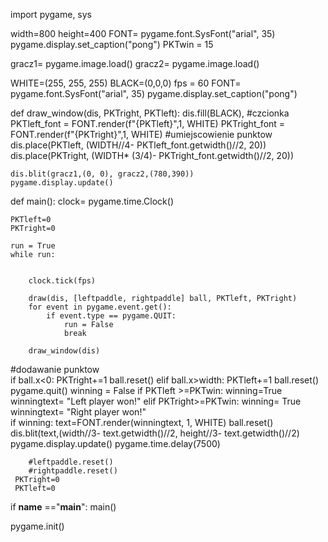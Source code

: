 import pygame, sys

width=800
height=400
FONT= pygame.font.SysFont("arial", 35)
pygame.display.set_caption("pong")
PKTwin = 15


gracz1= pygame.image.load()
gracz2= pygame.image.load()

WHITE=(255, 255, 255)
BLACK=(0,0,0)
fps = 60
FONT= pygame.font.SysFont("arial", 35)
pygame.display.set_caption("pong")

def draw_window(dis, PKTright, PKTleft):
    dis.fill(BLACK),
#czcionka
    PKTleft_font = FONT.render(f"{PKTleft}",1, WHITE)
    PKTright_font = FONT.render(f"{PKTright}",1, WHITE)
#umiejscowienie punktow
    dis.place(PKTleft, (WIDTH//4- PKTleft_font.getwidth()//2, 20))
    dis.place(PKTright, (WIDTH* (3/4)- PKTright_font.getwidth()//2, 20))

    dis.blit(gracz1,(0, 0), gracz2,(780,390))
    pygame.display.update()



def main():
    clock= pygame.time.Clock()

    PKTleft=0
    PKTright=0

    run = True
    while run:

        
        clock.tick(fps)

        draw(dis, [leftpaddle, rightpaddle] ball, PKTleft, PKTright)
        for event in pygame.event.get():
            if event.type == pygame.QUIT:
                run = False
                break
                
        draw_window(dis)
#dodawanie punktow         
     if ball.x<0:
         PKTright+=1
         ball.reset()
    elif ball.x>width:
        PKTleft+=1
        ball.reset()
    pygame.quit()
    winning = False
    if PKTleft >=PKTwin: 
        winning=True
        winningtext= "Left player won!"
    elif PKTright>=PKTwin:
        winning= True
        winningtext= "Right player won!"      
    if winning:
        text=FONT.render(winningtext, 1, WHITE)
        ball.reset()    
        dis.blit(text,(width//3- text.getwidth()//2, height//3- text.getwidth()//2)
       pygame.display.update() 
       pygame.time.delay(7500)
       
        #leftpaddle.reset()
        #rightpaddle.reset()
     PKTright=0
     PKTleft=0



if __name__ =="__main__":
    main()

pygame.init()

